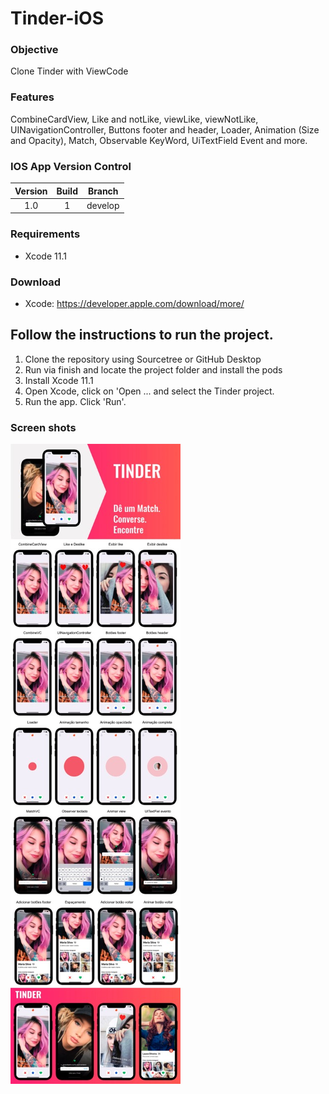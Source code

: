 # Tinder-iOS

### Objective ###

Clone Tinder with ViewCode

### Features ###

CombineCardView, Like and notLike, viewLike, viewNotLike, UINavigationController, Buttons footer and header, Loader, Animation (Size and Opacity), Match, Observable KeyWord, UiTextField Event and more.

### IOS App Version Control ###

| Version | Build | Branch |
| :---: | :---: | :---: | 
| 1.0 | 1 | develop |

### Requirements ###

* Xcode 11.1

### Download ###
* Xcode: https://developer.apple.com/download/more/

## Follow the instructions to run the project. ##
1. Clone the repository using Sourcetree or GitHub Desktop
2. Run via finish and locate the project folder and install the pods
3. Install Xcode 11.1
4. Open Xcode, click on 'Open ... and select the Tinder project.
5. Run the app. Click 'Run'.

### Screen shots ###
![Clone](Tinder/Assets.xcassets/tinderBanner.imageset/tinderBanner.jpg)
